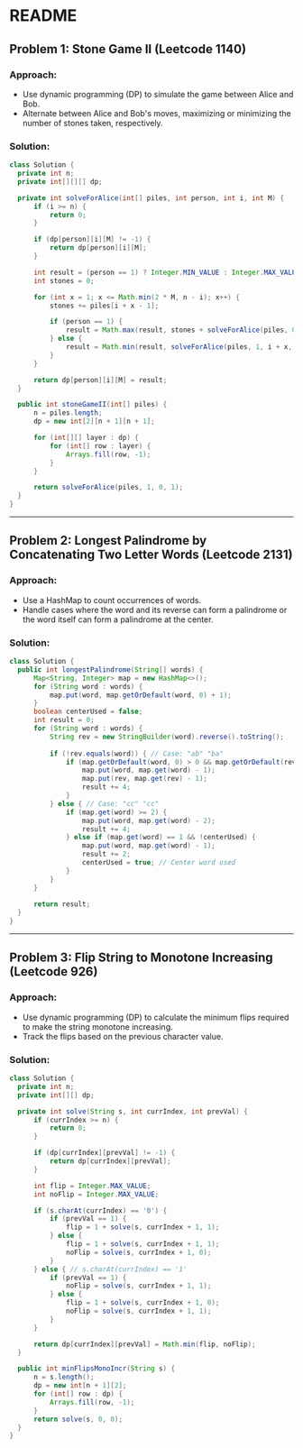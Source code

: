 
# README

## Problem 1: Stone Game II (Leetcode 1140)

### Approach:
- Use dynamic programming (DP) to simulate the game between Alice and Bob.
- Alternate between Alice and Bob's moves, maximizing or minimizing the number of stones taken, respectively.

### Solution:
```java
class Solution {
  private int n;
  private int[][][] dp;

  private int solveForAlice(int[] piles, int person, int i, int M) {
      if (i >= n) {
          return 0;
      }

      if (dp[person][i][M] != -1) {
          return dp[person][i][M];
      }

      int result = (person == 1) ? Integer.MIN_VALUE : Integer.MAX_VALUE;
      int stones = 0;

      for (int x = 1; x <= Math.min(2 * M, n - i); x++) {
          stones += piles[i + x - 1];

          if (person == 1) {
              result = Math.max(result, stones + solveForAlice(piles, 0, i + x, Math.max(M, x)));
          } else {
              result = Math.min(result, solveForAlice(piles, 1, i + x, Math.max(M, x)));
          }
      }

      return dp[person][i][M] = result;
  }

  public int stoneGameII(int[] piles) {
      n = piles.length;
      dp = new int[2][n + 1][n + 1];

      for (int[][] layer : dp) {
          for (int[] row : layer) {
              Arrays.fill(row, -1);
          }
      }

      return solveForAlice(piles, 1, 0, 1);
  }
}
```

---

## Problem 2: Longest Palindrome by Concatenating Two Letter Words (Leetcode 2131)

### Approach:
- Use a HashMap to count occurrences of words.
- Handle cases where the word and its reverse can form a palindrome or the word itself can form a palindrome at the center.

### Solution:
```java
class Solution {
  public int longestPalindrome(String[] words) {
      Map<String, Integer> map = new HashMap<>();
      for (String word : words) {
          map.put(word, map.getOrDefault(word, 0) + 1);
      }
      boolean centerUsed = false; 
      int result = 0;
      for (String word : words) {
          String rev = new StringBuilder(word).reverse().toString();
          
          if (!rev.equals(word)) { // Case: "ab" "ba"
              if (map.getOrDefault(word, 0) > 0 && map.getOrDefault(rev, 0) > 0) {
                  map.put(word, map.get(word) - 1);
                  map.put(rev, map.get(rev) - 1);
                  result += 4;
              }
          } else { // Case: "cc" "cc"
              if (map.get(word) >= 2) {
                  map.put(word, map.get(word) - 2);
                  result += 4;
              } else if (map.get(word) == 1 && !centerUsed) {
                  map.put(word, map.get(word) - 1);
                  result += 2;
                  centerUsed = true; // Center word used
              }
          }
      }
      
      return result;
  }
}
```

---

## Problem 3: Flip String to Monotone Increasing (Leetcode 926)

### Approach:
- Use dynamic programming (DP) to calculate the minimum flips required to make the string monotone increasing.
- Track the flips based on the previous character value.

### Solution:
```java
class Solution {
  private int n;
  private int[][] dp;

  private int solve(String s, int currIndex, int prevVal) {
      if (currIndex >= n) {
          return 0;
      }

      if (dp[currIndex][prevVal] != -1) {
          return dp[currIndex][prevVal];
      }

      int flip = Integer.MAX_VALUE;
      int noFlip = Integer.MAX_VALUE;

      if (s.charAt(currIndex) == '0') {
          if (prevVal == 1) {
              flip = 1 + solve(s, currIndex + 1, 1);
          } else {
              flip = 1 + solve(s, currIndex + 1, 1);
              noFlip = solve(s, currIndex + 1, 0);
          }
      } else { // s.charAt(currIndex) == '1'
          if (prevVal == 1) {
              noFlip = solve(s, currIndex + 1, 1);
          } else {
              flip = 1 + solve(s, currIndex + 1, 0);
              noFlip = solve(s, currIndex + 1, 1);
          }
      }

      return dp[currIndex][prevVal] = Math.min(flip, noFlip);
  }

  public int minFlipsMonoIncr(String s) {
      n = s.length();
      dp = new int[n + 1][2];
      for (int[] row : dp) {
          Arrays.fill(row, -1);
      }
      return solve(s, 0, 0);
  }
}
```
